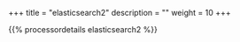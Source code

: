 +++
title = "elasticsearch2"
description = ""
weight = 10
+++

{{% processordetails elasticsearch2 %}}
